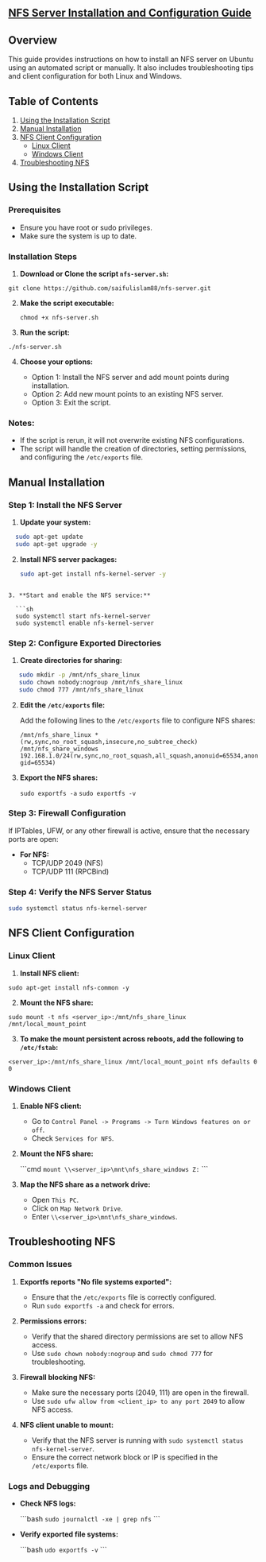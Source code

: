 
## [NFS Server Installation and Configuration Guide](#NFS-Server-Installation-and-Configuration-Guide)

## Overview

This guide provides instructions on how to install an NFS server on Ubuntu using an automated script or manually. It also includes troubleshooting tips and client configuration for both Linux and Windows.

## Table of Contents

1. [Using the Installation Script](#using-the-installation-script)
2. [Manual Installation](#manual-installation)
3. [NFS Client Configuration](#nfs-client-configuration)
   - [Linux Client](#linux-client)
   - [Windows Client](#windows-client)
4. [Troubleshooting NFS](#troubleshooting-nfs)

## Using the Installation Script

### Prerequisites

- Ensure you have root or sudo privileges.
- Make sure the system is up to date.

### Installation Steps

1. **Download or Clone the script `nfs-server.sh`:**

 `git clone https://github.com/saifulislam88/nfs-server.git`

2. **Make the script executable:**

   `chmod +x nfs-server.sh`
 
3. **Run the script:**

  `./nfs-server.sh`

4. **Choose your options:**

   - Option 1: Install the NFS server and add mount points during installation.
   - Option 2: Add new mount points to an existing NFS server.
   - Option 3: Exit the script.

### Notes:

- If the script is rerun, it will not overwrite existing NFS configurations.
- The script will handle the creation of directories, setting permissions, and configuring the `/etc/exports` file.

## Manual Installation

### Step 1: Install the NFS Server

1. **Update your system:**

 ```sh
   sudo apt-get update
   sudo apt-get upgrade -y
   ```

2. **Install NFS server packages:**

   ```sh
   sudo apt-get install nfs-kernel-server -y
 ```

3. **Start and enable the NFS service:**

   ```sh
   sudo systemctl start nfs-kernel-server
   sudo systemctl enable nfs-kernel-server
   ```

### Step 2: Configure Exported Directories

1. **Create directories for sharing:**

```sh
   sudo mkdir -p /mnt/nfs_share_linux
   sudo chown nobody:nogroup /mnt/nfs_share_linux
   sudo chmod 777 /mnt/nfs_share_linux
```

2. **Edit the `/etc/exports` file:**

   Add the following lines to the `/etc/exports` file to configure NFS shares:

   `/mnt/nfs_share_linux *(rw,sync,no_root_squash,insecure,no_subtree_check)`\
   `/mnt/nfs_share_windows 192.168.1.0/24(rw,sync,no_root_squash,all_squash,anonuid=65534,anongid=65534)`


3. **Export the NFS shares:**

   `sudo exportfs -a`
   `sudo exportfs -v`


### Step 3: Firewall Configuration

If IPTables, UFW, or any other firewall is active, ensure that the necessary ports are open:

- **For NFS:**
  - TCP/UDP 2049 (NFS)
  - TCP/UDP 111 (RPCBind)

### Step 4: Verify the NFS Server Status

```sh
sudo systemctl status nfs-kernel-server
```

## NFS Client Configuration

### Linux Client

1. **Install NFS client:**

   
`sudo apt-get install nfs-common -y`
 

2. **Mount the NFS share:**


`sudo mount -t nfs <server_ip>:/mnt/nfs_share_linux /mnt/local_mount_point`


3. **To make the mount persistent across reboots, add the following to `/etc/fstab`:**

`<server_ip>:/mnt/nfs_share_linux /mnt/local_mount_point nfs defaults 0 0`
  

### Windows Client

1. **Enable NFS client:**

   - Go to `Control Panel -> Programs -> Turn Windows features on or off`.
   - Check `Services for NFS`.

2. **Mount the NFS share:**

   \`\`\`cmd
   `mount \\<server_ip>\mnt\nfs_share_windows Z:`
   \`\`\`

3. **Map the NFS share as a network drive:**

   - Open `This PC`.
   - Click on `Map Network Drive`.
   - Enter `\\<server_ip>\mnt\nfs_share_windows`.

## Troubleshooting NFS

### Common Issues

1. **Exportfs reports "No file systems exported":**

   - Ensure that the `/etc/exports` file is correctly configured.
   - Run `sudo exportfs -a` and check for errors.

2. **Permissions errors:**

   - Verify that the shared directory permissions are set to allow NFS access.
   - Use `sudo chown nobody:nogroup` and `sudo chmod 777` for troubleshooting.

3. **Firewall blocking NFS:**

   - Make sure the necessary ports (2049, 111) are open in the firewall.
   - Use `sudo ufw allow from <client_ip> to any port 2049` to allow NFS access.

4. **NFS client unable to mount:**

   - Verify that the NFS server is running with `sudo systemctl status nfs-kernel-server`.
   - Ensure the correct network block or IP is specified in the `/etc/exports` file.

### Logs and Debugging

- **Check NFS logs:**

  \`\`\`bash
  `sudo journalctl -xe | grep nfs`
  \`\`\`

- **Verify exported file systems:**

  \`\`\`bash
  `udo exportfs -v`
  \`\`\`
